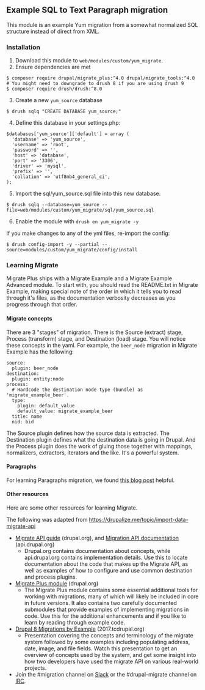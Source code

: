 ## Example SQL to Text Paragraph migration

This module is an example Yum migration from a somewhat normalized SQL structure
instead of direct from XML.

### Installation

1. Download this module to `web/modules/custom/yum_migrate`.
2. Ensure dependencies are met
```
$ composer require drupal/migrate_plus:^4.0 drupal/migrate_tools:^4.0
# You might need to downgrade to drush 8 if you are using drush 9
$ composer require drush/drush:^8.0 
```
3. Create a new `yum_source` database
```
$ drush sqlq "CREATE DATABASE yum_source;" 
```
4. Define this database in your settings.php:
```
$databases['yum_source']['default'] = array (
  'database' => 'yum_source',
  'username' => 'root',
  'password' => '',
  'host' => 'database',
  'port' => '3306',
  'driver' => 'mysql',
  'prefix' => '',
  'collation' => 'utf8mb4_general_ci',
);
```
5. Import the sql/yum_source.sql file into this new database.
```
$ drush sqlq --database=yum_source --file=web/modules/custom/yum_migrate/sql/yum_source.sql
```
6. Enable the module with `drush en yum_migrate -y`

If you make changes to any of the yml files, re-import the config:
```
$ drush config-import -y --partial --source=modules/custom/yum_migrate/config/install
```

### Learning Migrate

Migrate Plus ships with a Migrate Example and a Migrate Example Advanced module.
To start with, you should read the README.txt in Migrate Example, making special
note of the order in which it tells you to read through it's files, as the
documentation verbosity decreases as you progress through that order.

#### Migrate concepts

There are 3 "stages" of migration. There is the Source (extract) stage, Process
(transform) stage, and Destination (load) stage. You will notice these concepts
in the yaml. For example, the `beer_node` migration in Migrate Example has the
following:

```$xslt
source:
  plugin: beer_node
destination:
  plugin: entity:node
process:
  # Hardcode the destination node type (bundle) as 'migrate_example_beer'.
  type:
    plugin: default_value
    default_value: migrate_example_beer
  title: name
  nid: bid
```

The Source plugin defines how the source data is extracted. The Destination
plugin defines what the destination data is going in Drupal. And the Process
plugin does the work of gluing those together with mappings, normalizers,
extractors, iterators and the like. It's a powerful system.

#### Paragraphs

For learning Paragraphs migration, we found [this blog post](https://deninet.com/blog/2017/06/18/building-custom-migration-drupal-8-part-5-paragraphs)
helpful.

#### Other resources

Here are some other resources for learning Migrate.

The following was adapted from https://drupalize.me/topic/import-data-migrate-api

- [Migrate API guide](https://www.drupal.org/docs/8/api/migrate-api) (drupal.org), and [Migration API documentation](https://api.drupal.org/api/drupal/core%21modules%21migrate%21migrate.api.php/group/migration/8.2.x) (api.drupal.org)
  - Drupal.org contains documentation about concepts, while api.drupal.org
  contains implementation details. Use this to locate documentation about the
  code that makes up the Migrate API, as well as examples of how to configure
  and use common destination and process plugins.
- [Migrate Plus module](https://www.drupal.org/project/migrate_plus) (drupal.org)
  - The Migrate Plus module contains some essential additional tools for working
  with migrations, many of which will likely be included in core in future
  versions. It also contains two carefully documented submodules that provide
  examples of implementing migrations in code. Use this for the additional
  enhancements and if you like to learn by reading through example code.
- [Drupal 8 Migrations by Example](http://2017.tcdrupal.org/session/drupal-8-migrations-example) (2017.tcdrupal.org)
  - Presentation covering the concepts and terminology of the migrate system
  followed by some examples including populating address, date, image, and file
  fields. Watch this presentation to get an overview of concepts used by the
  system, and get some insight into how two developers have used the migrate API
  on various real-world projects.
- Join the #migration channel on [Slack](http://drupal.org/slack) or the #drupal-migrate channel on [IRC](https://www.drupal.org/irc).


